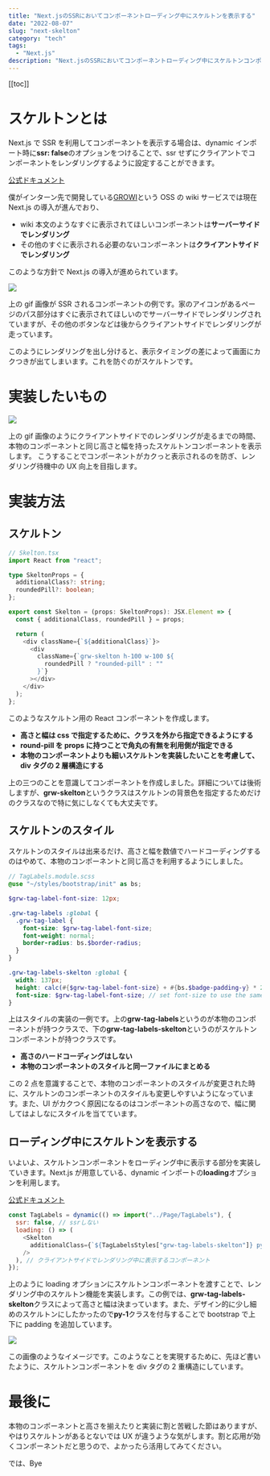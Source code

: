 ```yaml
---
title: "Next.jsのSSRにおいてコンポーネントローディング中にスケルトンを表示する"
date: "2022-08-07"
slug: "next-skelton"
category: "tech"
tags:
  - "Next.js"
description: "Next.jsのSSRにおいてコンポーネントローディング中にスケルトンコンポーネントを表示する方法を紹介します。"
---
```


[[toc]]

# スケルトンとは

Next.js で SSR を利用してコンポーネントを表示する場合は、dynamic インポート時に**ssr: false**のオプションをつけることで、ssr せずにクライアントでコンポーネントをレンダリングするように設定することができます。

[公式ドキュメント](https://nextjs.org/docs/advanced-features/dynamic-import#with-no-ssr)

僕がインターン先で開発している[GROWI](https://growi.org/)という OSS の wiki サービスでは現在 Next.js の導入が進んでおり、

- wiki 本文のようなすぐに表示されてほしいコンポーネントは**サーバーサイドでレンダリング**
- その他のすぐに表示される必要のないコンポーネントは**クライアントサイドでレンダリング**

このような方針で Next.js の導入が進められています。

<img src="@image/non_skelton.gif">

上の gif 画像が SSR されるコンポーネントの例です。家のアイコンがあるページのパス部分はすぐに表示されてほしいのでサーバーサイドでレンダリングされていますが、その他のボタンなどは後からクライアントサイドでレンダリングが走っています。

このようにレンダリングを出し分けると、表示タイミングの差によって画面にカクつきが出てしまいます。これを防ぐのがスケルトンです。

# 実装したいもの

<img src="@image/skelton.gif">

上の gif 画像のようにクライアントサイドでのレンダリングが走るまでの時間、本物のコンポーネントと同じ高さと幅を持ったスケルトンコンポーネントを表示します。
こうすることでコンポーネントがカクっと表示されるのを防ぎ、レンダリング待機中の UX 向上を目指します。

# 実装方法

## スケルトン

```typescript
// Skelton.tsx
import React from "react";

type SkeltonProps = {
  additionalClass?: string;
  roundedPill?: boolean;
};

export const Skelton = (props: SkeltonProps): JSX.Element => {
  const { additionalClass, roundedPill } = props;

  return (
    <div className={`${additionalClass}`}>
      <div
        className={`grw-skelton h-100 w-100 ${
          roundedPill ? "rounded-pill" : ""
        }`}
      ></div>
    </div>
  );
};
```

このようなスケルトン用の React コンポーネントを作成します。

- **高さと幅は css で指定するために、クラスを外から指定できるようにする**
- **round-pill を props に持つことで角丸の有無を利用側が指定できる**
- **本物のコンポーネントよりも細いスケルトンを実装したいことを考慮して、div タグの 2 層構造にする**

上の三つのことを意識してコンポーネントを作成しました。詳細については後術しますが、**grw-skelton**というクラスはスケルトンの背景色を指定するためだけのクラスなので特に気にしなくても大丈夫です。

## スケルトンのスタイル

スケルトンのスタイルは出来るだけ、高さと幅を数値でハードコーディングするのはやめて、本物のコンポーネントと同じ高さを利用するようにしました。

```scss
// TagLabels.module.scss
@use "~/styles/bootstrap/init" as bs;

$grw-tag-label-font-size: 12px;

.grw-tag-labels :global {
  .grw-tag-label {
    font-size: $grw-tag-label-font-size;
    font-weight: normal;
    border-radius: bs.$border-radius;
  }
}

.grw-tag-labels-skelton :global {
  width: 137px;
  height: calc(#{$grw-tag-label-font-size} + #{bs.$badge-padding-y} * 2);
  font-size: $grw-tag-label-font-size; // set font-size to use the same em value in bs.$badge-padding-y(https://getbootstrap.jp/docs/5.0/components/badge/#variables)
}
```

上はスタイルの実装の一例です。上の**grw-tag-labels**というのが本物のコンポーネントが持つクラスで、下の**grw-tag-labels-skelton**というのがスケルトンコンポーネントが持つクラスです。

- **高さのハードコーディングはしない**
- **本物のコンポーネントのスタイルと同一ファイルにまとめる**

この 2 点を意識することで、本物のコンポーネントのスタイルが変更された時に、スケルトンのコンポーネントのスタイルも変更しやすいようになっています。また、UI がカクつく原因になるのはコンポーネントの高さなので、幅に関してはよしなにスタイルを当てています。

## ローディング中にスケルトンを表示する

いよいよ、スケルトンコンポーネントをローディング中に表示する部分を実装していきます。Next.js が用意している、dynamic インポートの**loading**オプションを利用します。

[公式ドキュメント](https://nextjs.org/docs/advanced-features/dynamic-import#example)

```javascript
const TagLabels = dynamic(() => import("../Page/TagLabels"), {
  ssr: false, // ssrしない
  loading: () => (
    <Skelton
      additionalClass={`${TagLabelsStyles["grw-tag-labels-skelton"]} py-1`}
    />
  ), // クライアントサイドでレンダリング中に表示するコンポーネント
});
```

上のように loading オプションにスケルトンコンポーネントを渡すことで、レンダリング中のスケルトン機能を実装します。この例では、**grw-tag-labels-skelton**クラスによって高さと幅は決まっています。また、デザイン的に少し細めのスケルトンにしたかったので**py-1**クラスを付与することで bootstrap で上下に padding を追加しています。

<img src="@image/1.png">

この画像のようなイメージです。このようなことを実現するために、先ほど書いたように、スケルトンコンポーネントを div タグの 2 重構造にしています。

# 最後に

本物のコンポーネントと高さを揃えたりと実装に割と苦戦した節はありますが、やはりスケルトンがあるとないでは UX が違うような気がします。割と応用が効くコンポーネントだと思うので、よかったら活用してみてください。

では、Bye
